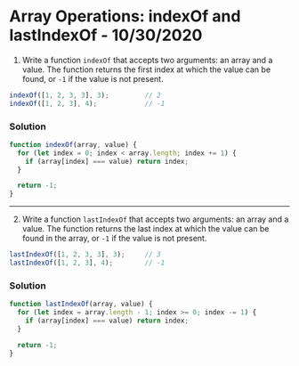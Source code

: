 
# Array Operations: indexOf and lastIndexOf - 10/30/2020

1. Write a function `indexOf` that accepts two arguments: an array and a value. The function returns the first index at which the value can be found, or `-1` if the value is not present.

```javascript
indexOf([1, 2, 3, 3], 3);         // 2
indexOf([1, 2, 3], 4);            // -1
```

### Solution

```javascript
function indexOf(array, value) {
  for (let index = 0; index < array.length; index += 1) {
    if (array[index] === value) return index;
  }

  return -1;
}
```

---

2. Write a function `lastIndexOf` that accepts two arguments: an array and a value. The function returns the last index at which the value can be found in the array, or `-1` if the value is not present.

```javascript
lastIndexOf([1, 2, 3, 3], 3);     // 3
lastIndexOf([1, 2, 3], 4);        // -1
```

### Solution

```javascript
function lastIndexOf(array, value) {
  for (let index = array.length - 1; index >= 0; index -= 1) {
    if (array[index] === value) return index;
  }

  return -1;
}
```
